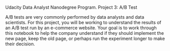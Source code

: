 Udacity Data Analyst Nanodegree Program. Project 3: A/B Test

A/B tests are very commonly performed by data analysts and data scientists. 
For this project, you will be working to understand the results of an A/B test run by an e-commerce website. Your goal is to work through this notebook to help the company understand if they should implement the new page, keep the old page, or perhaps run the experiment longer to make their decision.
